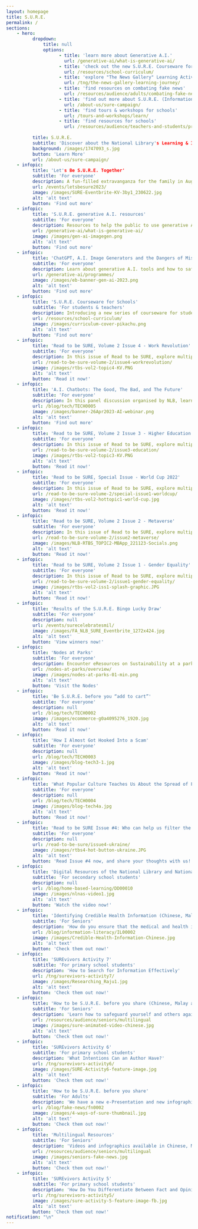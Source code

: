 ```yaml
---
layout: homepage
title: S.U.R.E.
permalink: /
sections:
    - hero:
          dropdown:
              title: null
              options:
                    - title: 'learn more about Generative A.I.'
                      url: /generative-ai/what-is-generative-ai/
                    - title: 'check out the new S.U.R.E. Courseware for Schools'
                      url: /resources/school-curriculum/
                    - title: 'explore "The News Gallery" Learning Activities'
                      url: /tng/the-news-gallery-learning-journey/
                    - title: 'find resources on combating fake news'
                      url: /resources/audience/adults/combating-fake-news
                    - title: 'find out more about S.U.R.E. (Information Literacy)'
                      url: /about-us/sure-campaign/
                    - title: 'find tours & workshops for schools'
                      url: /tours-and-workshops/learn/
                    - title: 'find resources for schools'
                      url: /resources/audience/teachers-and-students/primary-level
                      
          title: S.U.R.E.
          subtitle: 'Discover about the National Library's Learning & Information Literacy resources'
          background: /images/1747093_s.jpg
          button: 'Learn More'
          url: /about-us/sure-campaign/
    - infopic:
          title: 'Let's Be S.U.R.E. Together'
          subtitle: 'For everyone'
          description: A fun-filled extravanganza for the family in Aug 2023!
          url: /events/letsbesure2023/
          image: /images/SURE-Eventbrite-KV-3by1_230622.jpg
          alt: 'alt text'
          button: 'Find out more'
    - infopic:
          title: 'S.U.R.E. generative A.I. resources'
          subtitle: 'For everyone'
          description: Resources to help the public to use generative AI effectively and safely
          url: /generative-ai/what-is-generative-ai/
          image: /images/gen-ai-imagegen.png
          alt: 'alt text'
          button: 'Find out more'
    - infopic:
          title: 'ChatGPT, A.I. Image Generators and the Dangers of Misinformation'
          subtitle: 'For everyone'
          description: Learn about generative A.I. tools and how to safeguard yourselves from online falsehoods created by them.
          url: /generative-ai/programmes/
          image: /images/eb-banner-gen-ai-2023.png
          alt: 'alt text'
          button: 'Find out more'
    - infopic:
          title: 'S.U.R.E. Courseware for Schools'
          subtitle: 'For students & teachers'
          description: Introducing a new series of courseware for students in Primary, Secondary and Pre-U/Junior College levels. Topics covered include Information Literacy, Digital Safety and Digital Wellness. 
          url: /resources/school-curriculum/
          image: /images/curriculum-cover-pikachu.png
          alt: 'alt text'
          button: 'Find out more'
    - infopic:
          title: 'Read to be SURE, Volume 2 Issue 4 - Work Revolution'
          subtitle: 'For everyone'
          description: In this issue of Read to be SURE, explore multiple perspectives about the Work Revolution. Is the future of work changing radically, or only incrementally?
          url: /read-to-be-sure-volume-2/issue4-workrevolution/
          image: /images/rtbs-vol2-topic4-KV.PNG
          alt: 'alt text'
          button: 'Read it now!'
    - infopic:
          title: 'A.I. Chatbots: The Good, The Bad, and The Future'
          subtitle: 'For everyone'
          description: In this panel discussion organised by NLB, learn from industry experts on the role of A.I. chatbots in the current and future world.
          url: /blog/tech/TECH0005
          image: /images/banner-26Apr2023-AI-webinar.png
          alt: 'alt text'
          button: 'Find out more'
    - infopic:
          title: 'Read to be SURE, Volume 2 Issue 3 - Higher Education'
          subtitle: 'For everyone'
          description: In this issue of Read to be SURE, explore multiple perspectives about Education. What is the value of a university degree today? Is a degree still needed to succeed in the modern economy?
          url: /read-to-be-sure-volume-2/issue3-education/
          image: /images/rtbs-vol2-topic3-KV.PNG
          alt: 'alt text'
          button: 'Read it now!'
    - infopic:
          title: 'Read to be SURE, Special Issue - World Cup 2022'
          subtitle: 'For everyone'
          description: In this issue of Read to be SURE, explore multiple perspectives about the World Cup. Is there more to it than football?
          url: /read-to-be-sure-volume-2/special-issue1-worldcup/
          image: /images/rtbs-vol2-hottopic1-world-cup.jpg
          alt: 'alt text'
          button: 'Read it now!'
    - infopic:
          title: 'Read to be SURE, Volume 2 Issue 2 - Metaverse'
          subtitle: 'For everyone'
          description: In this issue of Read to be SURE, explore multiple perspectives about the Metaverse. Will it become a digital paradise or a virtual nightmare?
          url: /read-to-be-sure-volume-2/issue2-metaverse/
          image: /images/NLB-RTBS_TOPIC2-MBApp_221123-Socials.png
          alt: 'alt text'
          button: 'Read it now!'
    - infopic:
          title: 'Read to be SURE, Volume 2 Issue 1 - Gender Equality'
          subtitle: 'For everyone'
          description: In this issue of Read to be SURE, explore multiple perspectives on the topic of gender equality, where it is not *just* a women's issue. Take a moment to read, watch and listen to the journeys towards progress and equality for women and men everywhere. 
          url: /read-to-be-sure-volume-2/issue1-gender-equality/
          image: /images/rtbs-vol2-iss1-splash-graphic.JPG
          alt: 'alt text'
          button: 'Read it now!'
    - infopic:
          title: 'Results of the S.U.R.E. Bingo Lucky Draw'
          subtitle: 'For everyone'
          description: null
          url: /events/surecelebratesmil/
          image: /images/FA_NLB_SURE_Eventbrite_1272x424.jpg
          alt: 'alt text'
          button: 'View winners now!'
    - infopic:
          title: 'Nodes at Parks'
          subtitle: 'For everyone'
          description: Encounter eResources on Sustainability at a park near you! From 14 October 2022 to 26 February 2023, NLB is presenting a brand-new initiative called “Nodes at Parks”. Come interact with NLB’s exciting eResources on Sustainability.
          url: /nodes-at-parks/overview/
          image: /images/nodes-at-parks-01-min.png
          alt: 'alt text'
          button: 'Visit the Nodes'
    - infopic:
          title: 'Be S.U.R.E. before you “add to cart”'
          subtitle: 'For everyone'
          description: null
          url: /blog/tech/TECH0002
          image: /images/ecommerce-g0a4095276_1920.jpg
          alt: 'alt text'
          button: 'Read it now!'
    - infopic:
          title: 'How I Almost Got Hooked Into a Scam'
          subtitle: 'For everyone'
          description: null
          url: /blog/tech/TECH0003
          image: /images/blog-tech3-1.jpg
          alt: 'alt text'
          button: 'Read it now!'
    - infopic:
          title: 'What Popular Culture Teaches Us About the Spread of False Information'
          subtitle: 'For everyone'
          description: null
          url: /blog/tech/TECH0004
          image: /images/blog-tech4a.jpg
          alt: 'alt text'
          button: 'Read it now!'
    - infopic:
          title: 'Read to be SURE Issue #4: Who can help us filter the truth?'
          subtitle: 'For everyone'
          description: null
          url: /read-to-be-sure/issue4-ukraine/
          image: /images/rtbs4-hot-button-ukraine.JPG
          alt: 'alt text'
          button: 'Read Issue #4 now, and share your thoughts with us!'
    - infopic:
          title: 'Digital Resources of the National Library and National Archives of Singapore'
          subtitle: 'For secondary school students'
          description: null
          url: /blog/home-based-learning/DD00010
          image: /images/nlnas-video1.jpg
          alt: 'alt text'
          button: 'Watch the video now!'
    - infopic:
          title: 'Identifying Credible Health Information (Chinese, Malay and Tamil versions)'
          subtitle: 'For Seniors'
          description: 'How do you ensure that the medical and health information that you consume is reliable? Use the S.U.R.E. steps to identify if the health information you read can be trusted. This infographic is now available in Chinese, Malay and Tamil languages.'
          url: /blog/information-literacy/IL00002
          image: /images/Credible-Health-Information-Chinese.jpg
          alt: 'alt text'
          button: 'Check them out now!'
    - infopic:
          title: 'SUREvivors Activity 7'
          subtitle: 'For primary school students'
          description: 'How to Search for Information Effectively'
          url: /tng/surevivors-activity7/
          image: /images/Researching_Raju1.jpg
          alt: 'alt text'
          button: 'Check them out now!'
    - infopic:
          title: 'How to be S.U.R.E. before you share (Chinese, Malay and Tamil versions)'
          subtitle: 'For Seniors'
          description: 'Learn how to safeguard yourself and others against online falsehoods by using the National Library Board''s S.U.R.E. steps. <br>学习如何运用国家图书馆S.U.R.E四个步骤来确认信息的真假,并帮助您周围的人。<br>Belajar cara-cara melindungi diri anda menentang kepalsuan di talian dengan menggunakan langkah-langkah S.U.R.E. Lembaga Perpustakaan Negara.  <br>'
          url: /resources/audience/seniors/multilingual
          image: /images/sure-animated-video-chinese.jpg
          alt: 'alt text'
          button: 'Check them out now!'
    - infopic:
          title: 'SUREvivors Activity 6'
          subtitle: 'For primary school students'
          description: 'What Intentions Can an Author Have?'
          url: /tng/surevivors-activity6/
          image: /images/SURE-Activity6-feature-image.jpg
          alt: 'alt text'
          button: 'Check them out now!'
    - infopic:
          title: 'How to be S.U.R.E. before you share'
          subtitle: 'For Adults'
          description: 'We have a new e-Presentation and new infographic on applying the four S.U.R.E. steps to verify dubious information.'
          url: /blog/fake-news/fn0002
          image: /images/4-ways-of-sure-thumbnail.jpg
          alt: 'alt text'
          button: 'Check them out now!'
    - infopic:
          title: 'Multilingual Resources'
          subtitle: 'For Seniors'
          description: 'Videos and infographics available in Chinese, Malay and Tamil languages'
          url: /resources/audience/seniors/multilingual
          image: /images/seniors-fake-news.jpg
          alt: 'alt text'
          button: 'Check them out now!'
    - infopic:
          title: 'SUREvivors Activity 5'
          subtitle: 'For primary school students'
          description: 'How Do You Differentiate Between Fact and Opinion?'
          url: /tng/surevivors-activity5/
          image: /images/sure-activity-5-feature-image-fb.jpg
          alt: 'alt text'
          button: 'Check them out now!'
notification: "\n"
---
```


